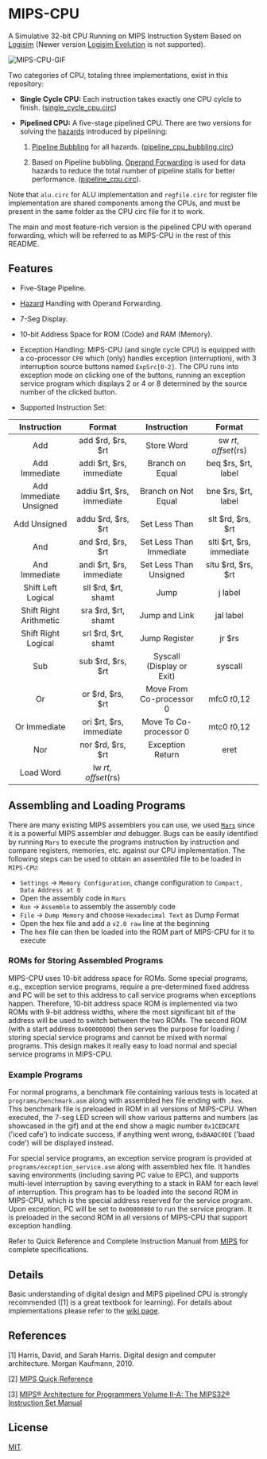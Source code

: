 # MIPS-CPU

A Simulative 32-bit CPU Running on MIPS Instruction System Based on [Logisim](http://www.cburch.com/logisim/) (Newer version [Logisim Evolution](https://github.com/reds-heig/logisim-evolution) is not supported).

![MIPS-CPU-GIF](https://github.com/yuxincs/MIPS-CPU/raw/main/demo.gif)

Two categories of CPU, totaling three implementations, exist in this repository:

* **Single Cycle CPU:** Each instruction takes exactly one CPU cylcle to finish. ([single_cycle_cpu.circ](https://github.com/yuxincs/MIPS-CPU/blob/main/src/single_cycle_cpu.circ))

* **Pipelined CPU:** A five-stage pipelined CPU. There are two versions for solving the [hazards](https://en.wikipedia.org/wiki/Hazard_(computer_architecture)) introduced by pipelining: 

  1. [Pipeline Bubbling](https://en.wikipedia.org/wiki/Hazard_(computer_architecture)#PIPELINE-FLUSH) for all hazards. ([pipeline_cpu_bubbling.circ](https://github.com/yuxincs/MIPS-CPU/blob/main/src/pipeline_cpu_bubbling.circ))

  2. Based on Pipeline bubbling, [Operand Forwarding](https://en.wikipedia.org/wiki/Operand_forwarding) is used for data hazards to reduce the total number of pipeline stalls for better performance. ([pipeline_cpu.circ](https://github.com/yuxincs/MIPS-CPU/blob/main/src/pipeline_cpu.circ)).

Note that `alu.circ` for ALU implementation and `regfile.circ` for register file implementation are shared components among the CPUs, and must be present in the same folder as the CPU circ file for it to work.

The main and most feature-rich version is the pipelined CPU with operand forwarding, which will be referred to as MIPS-CPU in the rest of this README.

## Features

* Five-Stage Pipeline.

* [Hazard](https://en.wikipedia.org/wiki/Hazard_(computer_architecture)) Handling with Operand Forwarding.

* 7-Seg Display.

* 10-bit Address Space for ROM (Code) and RAM (Memory).

* Exception Handling: MIPS-CPU (and single cycle CPU) is equipped with a co-processor `CP0` which (only) handles exception (interruption), with 3 interruption source buttons named `ExpSrc[0-2]`. The CPU runs into exception mode on clicking one of the buttons, running an exception service program which displays 2 or 4 or 8 determined by the source number of the clicked button.

* Supported Instruction Set:

**Instruction**        | **Format**                | **Instruction**           | **Format**              
:--------------------: | :-----------------------: | :-----------------------: | :----------------------:
Add                    | add $rd, $rs, $rt         | Store Word                | sw $rt, offset($rs)     
Add Immediate          | addi $rt, $rs, immediate  | Branch on Equal           | beq $rs, $rt, label     
Add Immediate Unsigned | addiu $rt, $rs, immediate | Branch on Not Equal       | bne $rs, $rt, label     
Add Unsigned           | addu $rd, $rs, $rt        | Set Less Than             | slt $rd, $rs, $rt       
And                    | and $rd, $rs, $rt         | Set Less Than Immediate   | slti $rt, $rs, immediate
And Immediate          | andi $rt, $rs, immediate  | Set Less Than Unsigned    | sltu $rd, $rs, $rt      
Shift Left Logical     | sll $rd, $rt, shamt       | Jump                      | j label                 
Shift Right Arithmetic | sra $rd, $rt, shamt       | Jump and Link             | jal label               
Shift Right Logical    | srl $rd, $rt, shamt       | Jump Register             | jr $rs                  
Sub                    | sub $rd, $rs, $rt         | Syscall (Display or Exit) | syscall                 
Or                     | or $rd, $rs, $rt          | Move From Co-processor 0  | mfc0 $t0,$12            
Or Immediate           | ori $rt, $rs, immediate   | Move To Co-processor 0    | mtc0 $t0,$12            
Nor                    | nor $rd, $rs, $rt         | Exception Return          | eret                    
Load Word              | lw $rt, offset($rs) 

  
## Assembling and Loading Programs

There are many existing MIPS assemblers you can use, we used 
[`Mars`](http://courses.missouristate.edu/kenvollmar/mars/) since it is a powerful MIPS assembler
_and_ debugger. Bugs can be easily identified by running `Mars` to execute the programs 
instruction by instruction and compare registers, memories, etc. against our CPU implementation. 
The following steps can be used to obtain an assembled file to be loaded in `MIPS-CPU`:

  * `Settings` -> `Memory Configuration`, change configuration to `Compact, Data Address at 0`
  * Open the assembly code in `Mars`
  * `Run` -> `Assemble` to assembly the assembly code
  * `File` -> `Dump Memory` and choose `Hexadecimal Text` as Dump Format
  * Open the hex file and add a `v2.0 raw` line at the beginning
  * The hex file can then be loaded into the ROM part of MIPS-CPU for it to execute

### ROMs for Storing Assembled Programs
MIPS-CPU uses 10-bit address space for ROMs. Some special programs, e.g., exception service 
programs, require a pre-determined fixed  address and PC will be set to this address to call 
service programs when exceptions happen. Therefore, 10-bit address space ROM is implemented via 
two ROMs with 9-bit address widths, where the most significant bit of the address will be used 
to switch between the two ROMs. The second ROM (with a start address `0x00000800`) then serves
the purpose for loading / storing special service programs and cannot be mixed with normal 
programs. This design makes it really easy to load normal and special service programs in MIPS-CPU.

### Example Programs
For normal programs, a benchmark file containing various tests is located at 
`programs/benchmark.asm` along with assembled hex file ending with `.hex`. This benchmark file is 
preloaded in ROM in all versions of MIPS-CPU. When executed, the 7-seg LED screen will show various 
patterns and numbers (as showcased in the gif) and at the end show a magic number `0x1CEDCAFE` 
('iced cafe') to indicate success, if anything went wrong, `0xBAADC0DE` ('baad code') will be 
displayed instead.

For special service programs, an exception service program is provided at 
`programs/exception_service.asm` along with assembled  hex file. It handles saving environments 
(including saving PC value to EPC), and supports multi-level interruption by saving everything to 
a stack in RAM for each level of interruption. This program has to be loaded into the second ROM in 
MIPS-CPU, which is the special address reserved for the service program. Upon exception, PC will be 
set to `0x00000800` to run the service program. It is preloaded in the second ROM in all versions of 
MIPS-CPU that support exception handling.

Refer to Quick Reference and Complete Instruction Manual from [MIPS](https://www.mips.com/products/architectures/mips32-2/) for complete specifications.

## Details

Basic understanding of digital design and MIPS pipelined CPU is strongly recommended ([1] is a great textbook for learning). For details about implementations please refer to the [wiki page](https://github.com/yuxincs/MIPS-CPU/wiki).

## References
[1] Harris, David, and Sarah Harris. Digital design and computer architecture. Morgan Kaufmann, 2010.

[2] [MIPS Quick Reference](https://s3-eu-west-1.amazonaws.com/downloads-mips/documents/MD00565-2B-MIPS32-QRC-01.01.pdf)

[3] [MIPS® Architecture for Programmers Volume II-A: The MIPS32® Instruction Set Manual](https://s3-eu-west-1.amazonaws.com/downloads-mips/documents/MD00086-2B-MIPS32BIS-AFP-6.06.pdf)

## License
[MIT](https://github.com/yuxincs/MIPS-CPU/blob/master/LICENSE).
